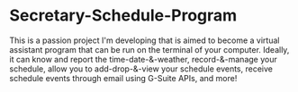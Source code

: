 # Secretary-Schedule-Program
This is a passion project I'm developing that is aimed to become a virtual assistant program that can be run on the terminal of your computer. Ideally, it can know and report the time-date-&amp;-weather, record-&amp;-manage your schedule, allow you to add-drop-&amp;-view your schedule events, receive schedule events through email using G-Suite APIs, and more!
